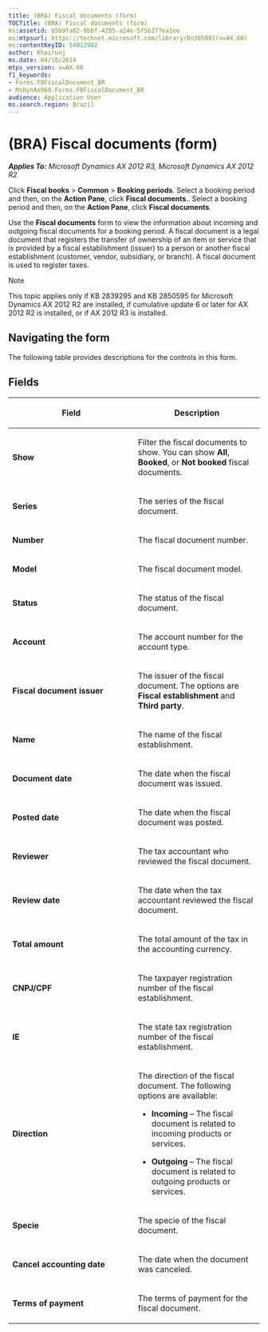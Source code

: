 ```yaml
---
title: (BRA) Fiscal documents (form)
TOCTitle: (BRA) Fiscal documents (form)
ms:assetid: b5b9fa62-9bbf-4285-a24e-5f5b277ea1ee
ms:mtpsurl: https://technet.microsoft.com/library/Dn305881(v=AX.60)
ms:contentKeyID: 54912982
author: Khairunj
ms.date: 04/18/2014
mtps_version: v=AX.60
f1_keywords:
- Forms.FBFiscalDocument_BR
- MsDynAx060.Forms.FBFiscalDocument_BR
audience: Application User
ms.search.region: Brazil
---
```


# (BRA) Fiscal documents (form) 


_**Applies To:** Microsoft Dynamics AX 2012 R3, Microsoft Dynamics AX 2012 R2_

Click **Fiscal books** \> **Common** \> **Booking periods**. Select a booking period and then, on the **Action Pane**, click **Fiscal documents**.. Select a booking period and then, on the **Action Pane**, click **Fiscal documents**.

Use the **Fiscal documents** form to view the information about incoming and outgoing fiscal documents for a booking period. A fiscal document is a legal document that registers the transfer of ownership of an item or service that is provided by a fiscal establishment (issuer) to a person or another fiscal establishment (customer, vendor, subsidiary, or branch). A fiscal document is used to register taxes.


> [!NOTE]
> <P>This topic applies only if KB 2839295 and KB 2850595 for Microsoft Dynamics AX 2012 R2 are installed, if cumulative update 6 or later for AX 2012 R2 is installed, or if AX 2012 R3 is installed.</P>



## Navigating the form

The following table provides descriptions for the controls in this form.

## Fields

<table>
<colgroup>
<col style="width: 50%" />
<col style="width: 50%" />
</colgroup>
<thead>
<tr class="header">
<th><p>Field</p></th>
<th><p>Description</p></th>
</tr>
</thead>
<tbody>
<tr class="odd">
<td><p><strong>Show</strong></p></td>
<td><p>Filter the fiscal documents to show. You can show <strong>All</strong>, <strong>Booked</strong>, or <strong>Not booked</strong> fiscal documents.</p></td>
</tr>
<tr class="even">
<td><p><strong>Series</strong></p></td>
<td><p>The series of the fiscal document.</p></td>
</tr>
<tr class="odd">
<td><p><strong>Number</strong></p></td>
<td><p>The fiscal document number.</p></td>
</tr>
<tr class="even">
<td><p><strong>Model</strong></p></td>
<td><p>The fiscal document model.</p></td>
</tr>
<tr class="odd">
<td><p><strong>Status</strong></p></td>
<td><p>The status of the fiscal document.</p></td>
</tr>
<tr class="even">
<td><p><strong>Account</strong></p></td>
<td><p>The account number for the account type.</p></td>
</tr>
<tr class="odd">
<td><p><strong>Fiscal document issuer</strong></p></td>
<td><p>The issuer of the fiscal document. The options are <strong>Fiscal establishment</strong> and <strong>Third party</strong>.</p></td>
</tr>
<tr class="even">
<td><p><strong>Name</strong></p></td>
<td><p>The name of the fiscal establishment.</p></td>
</tr>
<tr class="odd">
<td><p><strong>Document date</strong></p></td>
<td><p>The date when the fiscal document was issued.</p></td>
</tr>
<tr class="even">
<td><p><strong>Posted date</strong></p></td>
<td><p>The date when the fiscal document was posted.</p></td>
</tr>
<tr class="odd">
<td><p><strong>Reviewer</strong></p></td>
<td><p>The tax accountant who reviewed the fiscal document.</p></td>
</tr>
<tr class="even">
<td><p><strong>Review date</strong></p></td>
<td><p>The date when the tax accountant reviewed the fiscal document.</p></td>
</tr>
<tr class="odd">
<td><p><strong>Total amount</strong></p></td>
<td><p>The total amount of the tax in the accounting currency.</p></td>
</tr>
<tr class="even">
<td><p><strong>CNPJ/CPF</strong></p></td>
<td><p>The taxpayer registration number of the fiscal establishment.</p></td>
</tr>
<tr class="odd">
<td><p><strong>IE</strong></p></td>
<td><p>The state tax registration number of the fiscal establishment.</p></td>
</tr>
<tr class="even">
<td><p><strong>Direction</strong></p></td>
<td><p>The direction of the fiscal document. The following options are available:</p>
<ul>
<li><p><strong>Incoming</strong> – The fiscal document is related to incoming products or services.</p></li>
<li><p><strong>Outgoing</strong> – The fiscal document is related to outgoing products or services.</p></li>
</ul></td>
</tr>
<tr class="odd">
<td><p><strong>Specie</strong></p></td>
<td><p>The specie of the fiscal document.</p></td>
</tr>
<tr class="even">
<td><p><strong>Cancel accounting date</strong></p></td>
<td><p>The date when the document was canceled.</p></td>
</tr>
<tr class="odd">
<td><p><strong>Terms of payment</strong></p></td>
<td><p>The terms of payment for the fiscal document.</p></td>
</tr>
</tbody>
</table>

  


